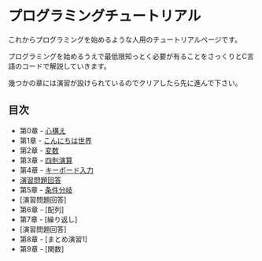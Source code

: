 # プログラミングチュートリアル
これからプログラミングを始めるような人用のチュートリアルページです。

プログラミングを始めるうえで最低限知っとく必要が有ることをさっくりとC言語のコードで解説していきます。

幾つかの章には演習が設けられているのでクリアしたら先に進んで下さい。


## 目次
- 第0章 - [心構え](doc/00-ready.md)
- 第1章 - [こんにちは世界](doc/01-HelloWorld.md)
- 第2章 - [変数](doc/02-Value.md)
- 第3章 - [四則演算](doc/03-Math.md)
- 第4章 - [キーボード入力](doc/04-Input.md)
 -  [演習問題回答](doc/04-Answer.md)
- 第5章 - [条件分岐](doc/05-If.md)
 -  [演習問題回答]
- 第6章 - [配列]
- 第7章 - [繰り返し]
 -  [演習問題回答]
- 第8章 - [まとめ演習1]
- 第9章 - [関数]
